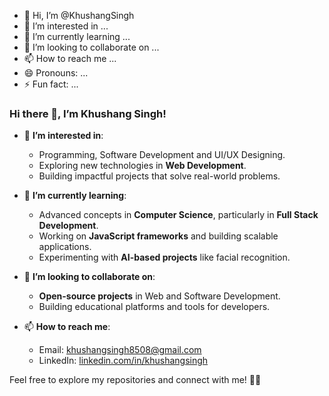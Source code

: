 - 👋 Hi, I’m @KhushangSingh
- 👀 I’m interested in ...
- 🌱 I’m currently learning ...
- 💞️ I’m looking to collaborate on ...
- 📫 How to reach me ...
- 😄 Pronouns: ...
- ⚡ Fun fact: ...

### Hi there 👋, I’m **Khushang Singh**!

- 👀 **I’m interested in**:
  - Programming, Software Development and UI/UX Designing.
  - Exploring new technologies in **Web Development**.
  - Building impactful projects that solve real-world problems.

- 🌱 **I’m currently learning**:
  - Advanced concepts in **Computer Science**, particularly in **Full Stack Development**.
  - Working on **JavaScript frameworks** and building scalable applications.
  - Experimenting with **AI-based projects** like facial recognition.

- 💞️ **I’m looking to collaborate on**:
  - **Open-source projects** in Web and Software Development.
  - Building educational platforms and tools for developers.

- 📫 **How to reach me**:
  - Email: [khushangsingh8508@gmail.com](mailto:khushangsingh8508@gmail.com)
  - LinkedIn: [linkedin.com/in/khushangsingh](https://www.linkedin.com/in/khushangsingh2004/)

Feel free to explore my repositories and connect with me! 🚀✨


<!---
KhushangSingh/KhushangSingh is a ✨ special ✨ repository because its `README.md` (this file) appears on your GitHub profile.
You can click the Preview link to take a look at your changes.
--->

